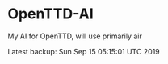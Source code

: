 # OpenTTD-AI
My AI for OpenTTD, will use primarily air

Latest backup: Sun Sep 15 05:15:01 UTC 2019
